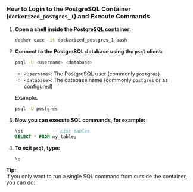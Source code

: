 ### How to Login to the PostgreSQL Container (`dockerized_postgres_1`) and Execute Commands

1. **Open a shell inside the PostgreSQL container:**
   ```bash
   docker exec -it dockerized_postgres_1 bash
   ```

2. **Connect to the PostgreSQL database using the `psql` client:**
   ```bash
   psql -U <username> <database>
   ```
   - `<username>`: The PostgreSQL user (commonly `postgres`)
   - `<database>`: The database name (commonly `postgres` or as configured)

   Example:
   ```bash
   psql -U postgres
   ```

3. **Now you can execute SQL commands, for example:**
   ```sql
   \dt           -- List tables
   SELECT * FROM my_table;
   ```

4. **To exit `psql`, type:**
   ```
   \q
   ```

**Tip:**  
If you only want to run a single SQL command from outside the container, you can do: